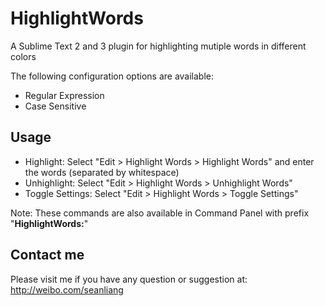 HighlightWords
==============

A Sublime Text 2 and 3 plugin for highlighting mutiple words in different colors

The following configuration options are available:
* Regular Expression
* Case Sensitive

Usage
------------------
* Highlight: Select "Edit > Highlight Words > Highlight Words" and enter the words (separated by whitespace)
* Unhighlight: Select "Edit > Highlight Words > Unhighlight Words"
* Toggle Settings: Select "Edit > Highlight Words > Toggle Settings"

Note: These commands are also available in Command Panel with prefix "**HighlightWords:**"

Contact me
------------------
Please visit me if you have any question or suggestion at: http://weibo.com/seanliang
